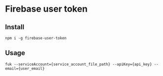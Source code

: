 # Firebase user token

## Install

```
npm i -g firebase-user-token
```

## Usage

```
fuk --serviceAccount={service_account_file_path} --apiKey={api_key} --email={user_email}
```
